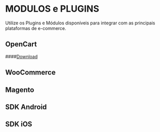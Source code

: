 MODULOS e PLUGINS
==================

Utilize os Plugins e Módulos disponíveis para integrar com as principais plataformas de e-commerce. 

OpenCart
--------

####[Download](https://github.com/MoedaDigital/OpenCart/archive/master.zip)


WooCommerce
-----------

Magento
-------

SDK Android
-----------

SDK iOS
-------
